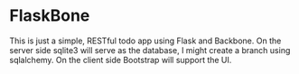 # FlaskBone #


This is just a simple, RESTful todo app using Flask and Backbone.  On the server side sqlite3 will serve as the database, I might create a branch using sqlalchemy.  On the client side Bootstrap will support the UI.

